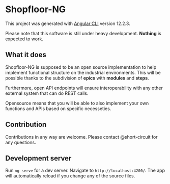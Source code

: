 # Shopfloor-NG

This project was generated with [Angular CLI](https://github.com/angular/angular-cli) version 12.2.3.

Please note that this software is still under heavy development. **Nothing** is expected to work.

## What it does

Shopfloor-NG is supposed to be an open source implementation to help implement functional structure on the industrial environments. This will be possible thanks to the subdivision of **epics** with **modules** and **steps**.

Furthermore, open API endpoints will ensure interoperability with any other external system that can do REST calls.

Opensource means that you will be able to also implement your own functions and APIs based on specific necesseties.

## Contribution

Contributions in any way are welcome.
Please contact @short-circuit for any questions.

## Development server

Run `ng serve` for a dev server. Navigate to `http://localhost:4200/`. The app will automatically reload if you change any of the source files.
